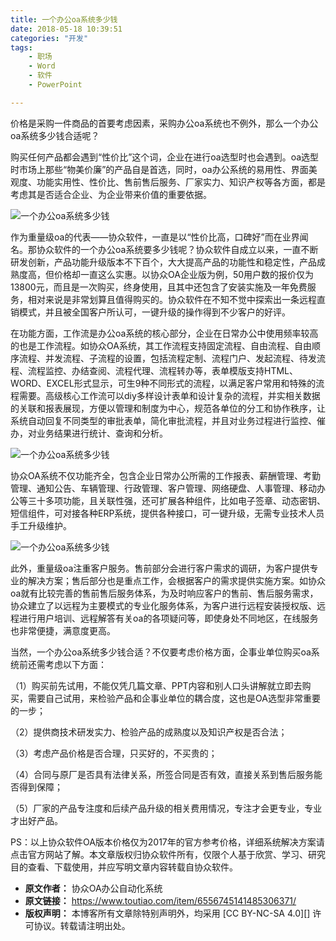 ```yaml
---
title: 一个办公oa系统多少钱
date: 2018-05-18 10:39:51
categories: "开发"
tags:
	- 职场
	- Word
	- 软件
	- PowerPoint

---
```


价格是采购一件商品的首要考虑因素，采购办公oa系统也不例外，那么一个办公oa系统多少钱合适呢？


购买任何产品都会遇到“性价比”这个词，企业在进行oa选型时也会遇到。oa选型时市场上那些“物美价廉”的产品自是首选，同时，oa办公系统的易用性、界面美观度、功能实用性、性价比、售前售后服务、厂家实力、知识产权等各方面，都是考虑其是否适合企业、为企业带来价值的重要依据。

![一个办公oa系统多少钱][oa]

作为重量级oa的代表——协众软件，一直是以“性价比高，口碑好”而在业界闻名。那协众软件的一个办公oa系统要多少钱呢？协众软件自成立以来，一直不断研发创新，产品功能升级版本不下百个，大大提高产品的功能性和稳定性，产品成熟度高，但价格却一直这么实惠。以协众OA企业版为例，50用户数的报价仅为13800元，而且是一次购买，终身使用，且其中还包含了安装实施及一年免费服务，相对来说是非常划算且值得购买的。协众软件在不知不觉中探索出一条远程直销模式，并且被全国客户所认可，一键升级的操作得到不少客户的好评。

在功能方面，工作流是办公oa系统的核心部分，企业在日常办公中使用频率较高的也是工作流程。如协众OA系统，其工作流程支持固定流程、自由流程、自由顺序流程、并发流程、子流程的设置，包括流程定制、流程门户、发起流程、待发流程、流程监控、办结查阅、流程代理、流程转办等，表单模版支持HTML、WORD、EXCEL形式显示，可生9种不同形式的流程，以满足客户常用和特殊的流程需要。高级核心工作流可以diy多样设计表单和设计复杂的流程，并实相关数据的关联和报表展现，方便以管理和制度为中心，规范各单位的分工和协作秩序，让系统自动回复不同类型的审批表单，简化审批流程，并且对业务过程进行监控、催办，对业务结果进行统计、查询和分析。

![一个办公oa系统多少钱][oa 1]

协众OA系统不仅功能齐全，包含企业日常办公所需的工作报表、薪酬管理、考勤管理、通知公告、车辆管理、行政管理、客户管理、网络硬盘、人事管理、移动办公等三十多项功能，且关联性强，还可扩展各种组件，比如电子签章、动态密钥、短信组件，可对接各种ERP系统，提供各种接口，可一键升级，无需专业技术人员手工升级维护。

![一个办公oa系统多少钱][oa 2]

此外，重量级oa注重客户服务。售前部分会进行客户需求的调研，为客户提供专业的解决方案；售后部分也是重点工作，会根据客户的需求提供实施方案。如协众oa就有比较完善的售前售后服务体系，为及时响应客户的售前、售后服务需求，协众建立了以远程为主要模式的专业化服务体系，为客户进行远程安装授权版、远程进行用户培训、远程解答有关oa的各项疑问等，即使身处不同地区，在线服务也非常便捷，满意度更高。

当然，一个办公oa系统多少钱合适？不仅要考虑价格方面，企事业单位购买oa系统前还需考虑以下方面：

（1）购买前先试用，不能仅凭几篇文章、PPT内容和别人口头讲解就立即去购买，需要自己试用，来检验产品和企事业单位的耦合度，这也是OA选型非常重要的一步；

（2）提供商技术研发实力、检验产品的成熟度以及知识产权是否合法；

（3）考虑产品价格是否合理，只买好的，不买贵的；

（4）合同与原厂是否具有法律关系，所签合同是否有效，直接关系到售后服务能否得到保障；

（5）厂家的产品专注度和后续产品升级的相关费用情况，专注才会更专业，专业才出好产品。

PS：以上协众软件OA版本价格仅为2017年的官方参考价格，详细系统解决方案请点击官方网站了解。本文章版权归协众软件所有，仅限个人基于欣赏、学习、研究目的查看、下载使用，并应写明文章内容转载自协众软件。


[oa]: /pro/os/crawler/BA7V-VMBB-BZAI.jpg
[oa 1]: /pro/os/crawler/IFNY-QRER-QIUR.jpg
[oa 2]: /pro/os/crawler/YR36-FYZV-JQAM.jpg
 *  **原文作者：** 协众OA办公自动化系统
 *  **原文链接：** https://www.toutiao.com/item/6556745141485306371/
 *  **版权声明：** 本博客所有文章除特别声明外，均采用 [CC BY-NC-SA 4.0][] 许可协议。转载请注明出处。